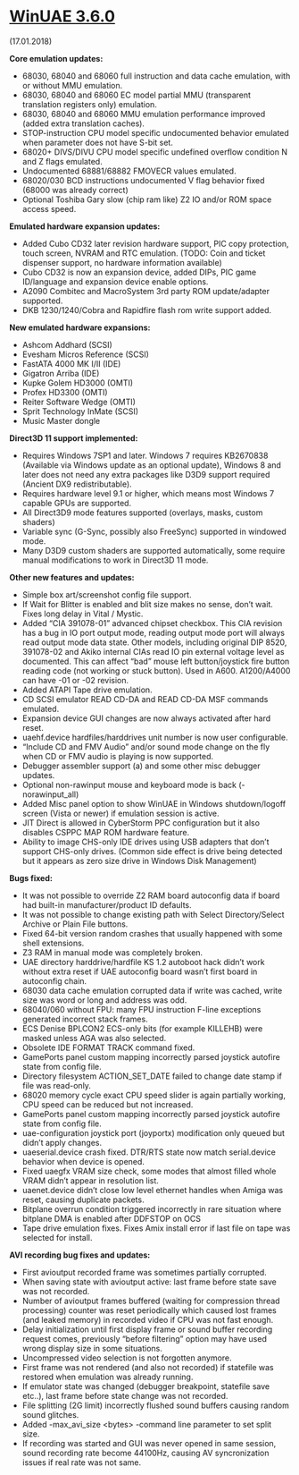 # [WinUAE 3.6.0](https://www.winuae.net/2018/01/18/winuae-3-6-0/)

(17.01.2018)

**Core emulation updates:**

- 68030, 68040 and 68060 full instruction and data cache emulation, with or without MMU emulation.
- 68030, 68040 and 68060 EC model partial MMU (transparent translation registers only) emulation.
- 68030, 68040 and 68060 MMU emulation performance improved (added extra translation caches).
- STOP-instruction CPU model specific undocumented behavior emulated when parameter does not have S-bit set.
- 68020+ DIVS/DIVU CPU model specific undefined overflow condition N and Z flags emulated.
- Undocumented 68881/68882 FMOVECR values emulated.
- 68020/030 BCD instructions undocumented V flag behavior fixed (68000 was already correct)
- Optional Toshiba Gary slow (chip ram like) Z2 IO and/or ROM space access speed.

**Emulated hardware expansion updates:**

- Added Cubo CD32 later revision hardware support, PIC copy protection, touch screen, NVRAM and RTC emulation. (TODO: Coin and ticket dispenser support, no hardware information available)
- Cubo CD32 is now an expansion device, added DIPs, PIC game ID/language and expansion device enable options.
- A2090 Combitec and MacroSystem 3rd party ROM update/adapter supported.
- DKB 1230/1240/Cobra and Rapidfire flash rom write support added.

**New emulated hardware expansions:**

- Ashcom Addhard (SCSI)
- Evesham Micros Reference (SCSI)
- FastATA 4000 MK I/II (IDE)
- Gigatron Arriba (IDE)
- Kupke Golem HD3000 (OMTI)
- Profex HD3300 (OMTI)
- Reiter Software Wedge (OMTI)
- Sprit Technology InMate (SCSI)
- Music Master dongle

**Direct3D 11 support implemented:**

- Requires Windows 7SP1 and later. Windows 7 requires KB2670838 (Available via Windows update as an optional update), Windows 8 and later does not need any extra packages like D3D9 support required (Ancient DX9 redistributable).
- Requires hardware level 9.1 or higher, which means most Windows 7 capable GPUs are supported.
- All Direct3D9 mode features supported (overlays, masks, custom shaders)
- Variable sync (G-Sync, possibly also FreeSync) supported in windowed mode.
- Many D3D9 custom shaders are supported automatically, some require manual modifications to work in Direct3D 11 mode.

**Other new features and updates:**

- Simple box art/screenshot config file support.
- If Wait for Blitter is enabled and blit size makes no sense, don’t wait. Fixes long delay in Vital / Mystic.
- Added “CIA 391078-01” advanced chipset checkbox. This CIA revision has a bug in IO port output mode, reading output mode port will always read output mode data state. Other models, including original DIP 8520, 391078-02 and Akiko internal CIAs read IO pin external voltage level as documented. This can affect “bad” mouse left button/joystick fire button reading code (not working or stuck button). Used in A600. A1200/A4000 can have -01 or -02 revision.
- Added ATAPI Tape drive emulation.
- CD SCSI emulator READ CD-DA and READ CD-DA MSF commands emulated.
- Expansion device GUI changes are now always activated after hard reset.
- uaehf.device hardfiles/harddrives unit number is now user configurable.
- “Include CD and FMV Audio” and/or sound mode change on the fly when CD or FMV audio is playing is now supported.
- Debugger assembler support (a) and some other misc debugger updates.
- Optional non-rawinput mouse and keyboard mode is back (-norawinput_all)
- Added Misc panel option to show WinUAE in Windows shutdown/logoff screen (Vista or newer) if emulation session is active.
- JIT Direct is allowed in CyberStorm PPC configuration but it also disables CSPPC MAP ROM hardware feature.
- Ability to image CHS-only IDE drives using USB adapters that don’t support CHS-only drives. (Common side effect is drive being detected but it appears as zero size drive in Windows Disk Management)

**Bugs fixed:**

- It was not possible to override Z2 RAM board autoconfig data if board had built-in manufacturer/product ID defaults.
- It was not possible to change existing path with Select Directory/Select Archive or Plain File buttons.
- Fixed 64-bit version random crashes that usually happened with some shell extensions.
- Z3 RAM in manual mode was completely broken.
- UAE directory harddrive/hardfile KS 1.2 autoboot hack didn’t work without extra reset if UAE autoconfig board wasn’t first board in autoconfig chain.
- 68030 data cache emulation corrupted data if write was cached, write size was word or long and address was odd.
- 68040/060 without FPU: many FPU instruction F-line exceptions generated incorrect stack frames.
- ECS Denise BPLCON2 ECS-only bits (for example KILLEHB) were masked unless AGA was also selected.
- Obsolete IDE FORMAT TRACK command fixed.
- GamePorts panel custom mapping incorrectly parsed joystick autofire state from config file.
- Directory filesystem ACTION_SET_DATE failed to change date stamp if file was read-only.
- 68020 memory cycle exact CPU speed slider is again partially working, CPU speed can be reduced but not increased.
- GamePorts panel custom mapping incorrectly parsed joystick autofire state from config file.
- uae-configuration joystick port (joyportx) modification only queued but didn’t apply changes.
- uaeserial.device crash fixed. DTR/RTS state now match serial.device behavior when device is opened.
- Fixed uaegfx VRAM size check, some modes that almost filled whole VRAM didn’t appear in resolution list.
- uaenet.device didn’t close low level ethernet handles when Amiga was reset, causing duplicate packets.
- Bitplane overrun condition triggered incorrectly in rare situation where bitplane DMA is enabled after DDFSTOP on OCS
- Tape drive emulation fixes. Fixes Amix install error if last file on tape was selected for install.

**AVI recording bug fixes and updates:**

- First avioutput recorded frame was sometimes partially corrupted.
- When saving state with avioutput active: last frame before state save was not recorded.
- Number of avioutput frames buffered (waiting for compression thread processing) counter was reset periodically which caused lost frames (and leaked memory) in recorded video if CPU was not fast enough.
- Delay initialization until first display frame or sound buffer recording request comes, previously “before filtering” option may have used wrong display size in some situations.
- Uncompressed video selection is not forgotten anymore.
- First frame was not rendered (and also not recorded) if statefile was restored when emulation was already running.
- If emulator state was changed (debugger breakpoint, statefile save etc..), last frame before state change was not recorded.
- File splitting (2G limit) incorrectly flushed sound buffers causing random sound glitches.
- Added -max_avi_size \<bytes\> -command line parameter to set split size.
- If recording was started and GUI was never opened in same session, sound recording rate become 44100Hz, causing AV syncronization issues if real rate was not same.
